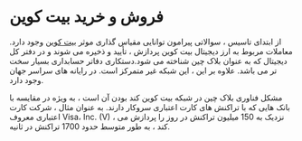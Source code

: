 # فروش و خرید بیت کوین

  

از ابتدای تاسیس ، سوالاتی پیرامون توانایی مقیاس گذاری موثر [بیت کوین](https://ok-ex.io/buy-and-sell/BTC) وجود دارد. معاملات مربوط به ارز دیجیتال بیت کوین پردازش ، تأیید و ذخیره می شوند و در دفتر کل دیجیتال که به عنوان بلاک چین شناخته می شود.دستکاری دفاتر حسابداری بسیار سخت تر می باشد. علاوه بر این ، این شبکه غیر متمرکز است. در رایانه های سراسر جهان وجود دارد.

مشکل فناوری بلاک چین در شبکه بیت کوین کند بودن آن است ، به ویژه در مقایسه با بانک هایی که با تراکنش های کارت اعتباری سروکار دارند. به عنوان مثال ، شرکت کارت اعتباری معروف Visa، Inc. (V) ، نزدیک به 150 میلیون تراکنش در روز را پردازش می کند ، به طور متوسط ​​حدود 1700 تراکنش در ثانیه.
